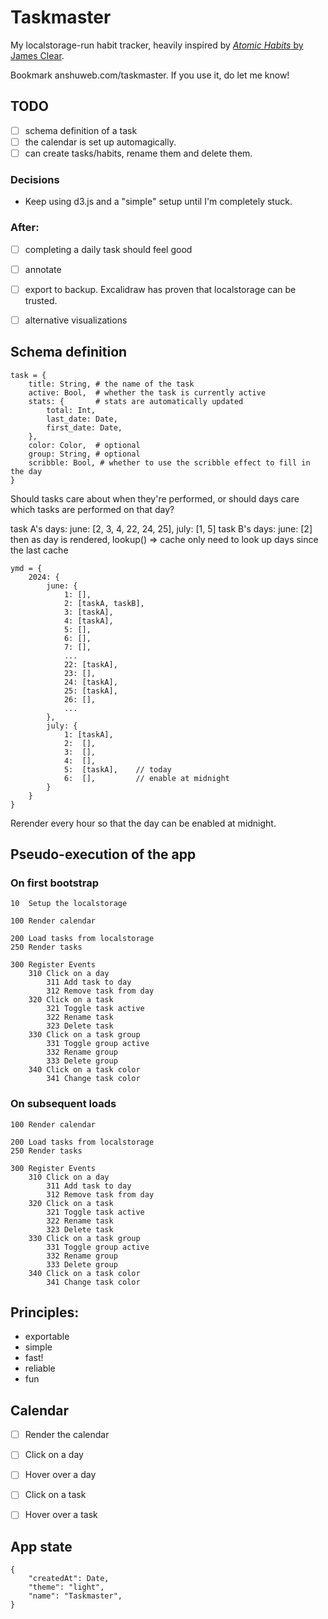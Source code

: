 # Taskmaster

My localstorage-run habit tracker, heavily inspired by <a href="https://jamesclear.com/atomic-habits">_Atomic Habits_ by James Clear</a>.

Bookmark anshuweb.com/taskmaster. If you use it, do let me know!


## TODO

- [ ] schema definition of a task
- [ ] the calendar is set up automagically.
- [ ] can create tasks/habits, rename them and delete them.

### Decisions 

- Keep using d3.js and a "simple" setup until I'm completely stuck.

### After:

- [ ] completing a daily task should feel good
- [ ] annotate
- [ ] export to backup. Excalidraw has proven that localstorage can be trusted.
- [ ] alternative visualizations


## Schema definition

```
task = {
    title: String, # the name of the task
    active: Bool,  # whether the task is currently active
    stats: {       # stats are automatically updated
        total: Int,  
        last_date: Date,
        first_date: Date,
    },
    color: Color,  # optional
    group: String, # optional
    scribble: Bool, # whether to use the scribble effect to fill in the day 
}
```

Should tasks care about when they're performed, or should days care which tasks are performed on that day?

task A's days: june: [2, 3, 4, 22, 24, 25], july: [1, 5]
task B's days: june: [2]
then as day is rendered, lookup() => cache
only need to look up days since the last cache

```
ymd = {
    2024: {
        june: {
            1: [],
            2: [taskA, taskB],
            3: [taskA], 
            4: [taskA],
            5: [],
            6: [],
            7: [],
            ...
            22: [taskA],
            23: [],
            24: [taskA],
            25: [taskA],
            26: [],
            ...
        },
        july: {
            1: [taskA],
            2:  [],
            3:  [],
            4:  [],
            5:  [taskA],    // today
            6:  [],         // enable at midnight
        }
    }
}
```

Rerender every hour so that the day can be enabled at midnight.

## Pseudo-execution of the app 

### On first bootstrap
```
10  Setup the localstorage

100 Render calendar

200 Load tasks from localstorage
250 Render tasks

300 Register Events
    310 Click on a day
        311 Add task to day
        312 Remove task from day
    320 Click on a task
        321 Toggle task active
        322 Rename task
        323 Delete task
    330 Click on a task group
        331 Toggle group active
        332 Rename group
        333 Delete group
    340 Click on a task color
        341 Change task color
```
### On subsequent loads
```
100 Render calendar

200 Load tasks from localstorage
250 Render tasks

300 Register Events
    310 Click on a day
        311 Add task to day
        312 Remove task from day
    320 Click on a task
        321 Toggle task active
        322 Rename task
        323 Delete task
    330 Click on a task group
        331 Toggle group active
        332 Rename group
        333 Delete group
    340 Click on a task color
        341 Change task color
```

## Principles:
- exportable 
- simple
- fast!
- reliable
- fun

## Calendar

- [ ] Render the calendar

- [ ] Click on a day
- [ ] Hover over a day

- [ ] Click on a task
- [ ] Hover over a task

## App state 

```
{
    "createdAt": Date,
    "theme": "light",
    "name": "Taskmaster",
}
```